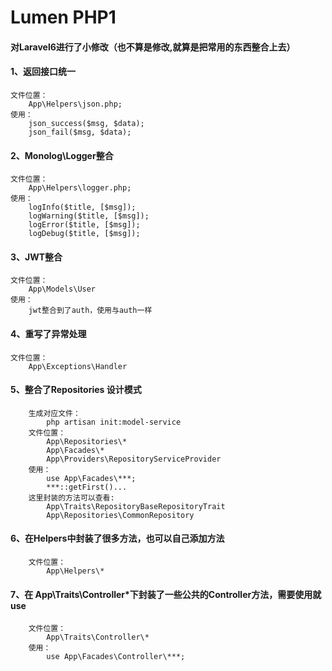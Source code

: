 # Lumen PHP1

#### 对Laravel6进行了小修改（也不算是修改,就算是把常用的东西整合上去）

#### 1、返回接口统一
    文件位置：
        App\Helpers\json.php;
    使用：
        json_success($msg, $data);
        json_fail($msg, $data);
#### 2、Monolog\Logger整合
    文件位置：
        App\Helpers\logger.php;
    使用：
        logInfo($title, [$msg]);
        logWarning($title, [$msg]);
        logError($title, [$msg]);
        logDebug($title, [$msg]);
#### 3、JWT整合
    文件位置：
        App\Models\User
    使用：
        jwt整合到了auth，使用与auth一样
#### 4、重写了异常处理
    文件位置：
        App\Exceptions\Handler
    
#### 5、整合了Repositories 设计模式
        生成对应文件：
            php artisan init:model-service
        文件位置：
            App\Repositories\*
            App\Facades\*
            App\Providers\RepositoryServiceProvider
        使用：
            use App\Facades\***;
            ***::getFirst()...
        这里封装的方法可以查看:
            App\Traits\RepositoryBaseRepositoryTrait
            App\Repositories\CommonRepository
#### 6、在Helpers中封装了很多方法，也可以自己添加方法
        文件位置：
            App\Helpers\*
#### 7、在 App\Traits\Controller\*下封装了一些公共的Controller方法，需要使用就use
        文件位置：
            App\Traits\Controller\*
        使用：
            use App\Facades\Controller\***;
